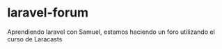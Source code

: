 # laravel-forum
Aprendiendo laravel con Samuel, estamos haciendo un foro utilizando el curso de Laracasts
